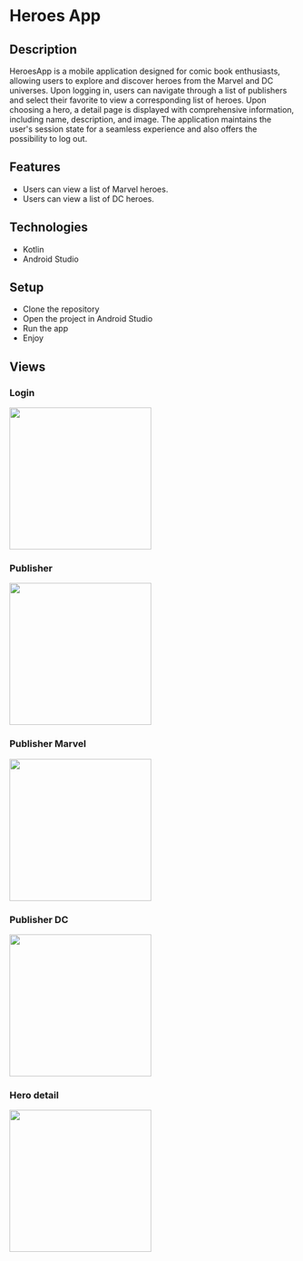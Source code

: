 # Heroes App

## Description

HeroesApp is a mobile application designed for comic book enthusiasts, allowing users to explore and discover heroes from the Marvel and DC universes. Upon logging in, users can navigate through a list of publishers and select their favorite to view a corresponding list of heroes. Upon choosing a hero, a detail page is displayed with comprehensive information, including name, description, and image. The application maintains the user's session state for a seamless experience and also offers the possibility to log out.

## Features

- Users can view a list of Marvel heroes.
- Users can view a list of DC heroes.

## Technologies

- Kotlin
- Android Studio

## Setup

- Clone the repository
- Open the project in Android Studio
- Run the app
- Enjoy

## Views

### Login
<img src="https://github.com/LokiAngelMx/AGarciaHeroesApp/assets/102549935/a0021b08-c470-4d56-85e7-ae7e1189b4a7" width="250">

### Publisher
<img src="https://github.com/LokiAngelMx/AGarciaHeroesApp/assets/102549935/6d4f236c-e027-42dc-92ad-0db503bfcf8f" width="250">

### Publisher Marvel
<img src="https://github.com/LokiAngelMx/AGarciaHeroesApp/assets/102549935/5b812772-b4d3-469d-8395-a641f192d10c" width="250">

### Publisher DC
<img src="https://github.com/LokiAngelMx/AGarciaHeroesApp/assets/102549935/e73dc898-52b4-45e6-94ed-84ed98b7fdf8" width="250">

### Hero detail
<img src="https://github.com/LokiAngelMx/AGarciaHeroesApp/assets/102549935/3f3dd38a-8f5f-46ab-bfae-7630c06404f8" width="250">
